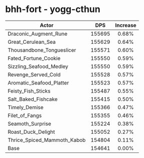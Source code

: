 # bhh-fort - yogg-cthun
| Actor | DPS | Increase |
|---|:---:|:---:|
|Draconic_Augment_Rune|155695|0.68%|
|Great_Cerulean_Sea|155629|0.64%|
|Thousandbone_Tongueslicer|155571|0.60%|
|Fated_Fortune_Cookie|155550|0.59%|
|Sizzling_Seafood_Medley|155550|0.59%|
|Revenge_Served_Cold|155528|0.57%|
|Aromatic_Seafood_Platter|155523|0.57%|
|Feisty_Fish_Sticks|155487|0.55%|
|Salt_Baked_Fishcake|155415|0.50%|
|Timely_Demise|155366|0.47%|
|Filet_of_Fangs|155355|0.46%|
|Seamoth_Surprise|155224|0.38%|
|Roast_Duck_Delight|155052|0.27%|
|Thrice_Spiced_Mammoth_Kabob|154804|0.11%|
|Base|154641|0.00%|
